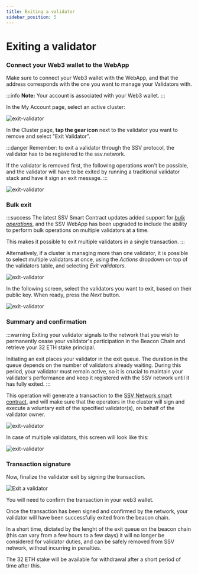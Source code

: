 ```yaml
---
title: Exiting a validator
sidebar_position: 5
---
```


# Exiting a validator

### Connect your Web3 wallet to the WebApp

Make sure to connect your Web3 wallet with the WebApp, and that the address corresponds with the one you want to manage your Validators with.

:::info
**Note:** Your account is associated with your Web3 wallet.
:::

In the My Account page, select an active cluster:

![exit-validator](/img/exit-a-validator-1.avif)

In the Cluster page, **tap the gear icon** next to the validator you want to remove and select "Exit Validator".

:::danger
Remember: to exit a validator through the SSV protocol, the validator has to be registered to the ssv.network.

If the validator is removed first, the following operations won't be possible, and the validator will have to be exited by running a traditional validator stack and have it sign an exit message.
:::

![exit-validator](/img/exit-a-validator-2.avif)
### Bulk exit

:::success
The latest SSV Smart Contract updates added support for [_bulk operations_](../../developers/smart-contracts/ssvnetwork.md#bulkexitvalidator-publickey-operatorids), and the SSV WebApp has been upgraded to include the ability to perform bulk operations on multiple validators at a time.

This makes it possible to exit multiple validators in a single transaction.
:::

Alternatively, if a cluster is managing more than one validator, it is possible to select multiple validators at once, using the _Actions_ dropdown on top of the validators table, and selecting _Exit validators_.

![exit-validator](/img/exit-a-validator-3.avif)

In the following screen, select the validators you want to exit, based on their public key. When ready, press the _Next_ button.

![exit-validator](/img/exit-a-validator-4.avif)

### Summary and confirmation

:::warning
Exiting your validator signals to the network that you wish to permanently cease your validator's participation in the Beacon Chain and retrieve your 32 ETH stake principal.

Initiating an exit places your validator in the exit queue. The duration in the queue depends on the number of validators already waiting. During this period, your validator must remain active, so it is crucial to maintain your validator's performance and keep it registered with the SSV network until it has fully exited.
:::

This operation will generate a transaction to the [SSV Network smart contract](../../developers/smart-contracts/ssvnetwork.md#exitvalidator-publickey-operatorids), and will make sure that the operators in the cluster will sign and execute a voluntary exit of the specified validator(s), on behalf of the validator owner.

![exit-validator](/img/exit-a-validator-5.avif)

In case of multiple validators, this screen will look like this:

![exit-validator](/img/exit-a-validator-6.avif)

### Transaction signature

Now, finalize the validator exit by signing the transaction.

<div style={{ display: 'flex', justifyContent: 'center' }}>
  <img 
    src="/img/exit-a-validator-7.png" 
    alt="Exit a validator" 
    style={{ width: '50%', maxWidth: '500px' }}
  />
</div>

You will need to confirm the transaction in your web3 wallet.

Once the transaction has been signed and confirmed by the network, your validator will have been successfully exited from the beacon chain.

In a short time, dictated by the lenght of the exit queue on the beacon chain (this can vary from a few hours to a few days) it will no longer be considered for validator duties, and can be safely removed from SSV network, without incurring in penalties.

The 32 ETH stake will be available for withdrawal after a short period of time after this.
